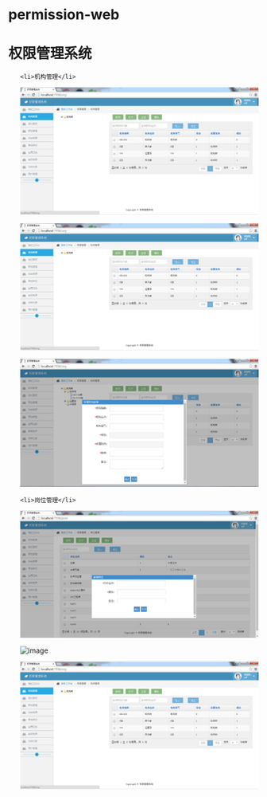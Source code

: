 # permission-web
<h1>权限管理系统</h1>

<ul>

	<li>机构管理</li>
<img src="https://github.com/hejiawang/permission-web/raw/master/doc/image/1机构管理.png"/>

![image](https://github.com/hejiawang/permission-web/raw/master/doc/image/1机构管理.png)

![image](https://github.com/hejiawang/permission-web/raw/master/doc/image/1机构管理——新增.png)

	<li>岗位管理</li>
	
![image](https://github.com/hejiawang/permission-web/raw/master/doc/image/2岗位管理.png)

![image](https://github.com/hejiawang/LiGongCloud/raw/master/ligongcloudImage/ligongcloud-login.png)

![image](https://github.com/hejiawang/permission-web/raw/master/doc/image/1org.png)



</ul>


